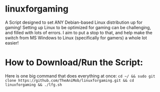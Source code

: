 # linuxforgaming
A Script designed to set ANY Debian-based Linux distribution up for gaming!
Setting up Linux to be optimized for gaming can be challenging, and filled with lots of errors. I aim to put a stop to that, and help make the switch from MS Windows to Linux (specifically for gamers) a whole lot easier!

# How to Download/Run the Script:

Here is one big command that does everything at once: ```cd ~/ && sudo git clone https://github.com/TheAniMob/linuxforgaming.git && cd linuxforgaming && ./lfg.sh```
